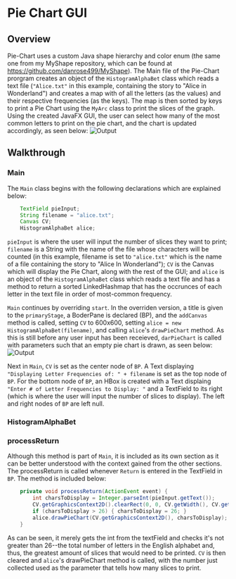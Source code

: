 # Pie Chart GUI

## Overview
Pie-Chart uses a custom Java shape hierarchy and color enum (the same one from my MyShape repository, which can be found at https://github.com/danrose499/MyShape). The Main file of the Pie-Chart prorgram creates an object of the ```HistogramAlphaBet``` class which reads a text file (```"Alice.txt"``` in this example, containing the story to "Alice in Wonderland") and creates a map with of all the letters (as the values) and their respective frequencies (as the keys). The map is then sorted by keys to print a Pie Chart using the ```MyArc``` class to print the slices of the graph. Using the created JavaFX GUI, the user can select how many of the most common letters to print on the pie chart, and the chart is updated accordingly, as seen below:
![Output](https://i.imgur.com/lGzdwmw.png?1)

## Walkthrough
### Main
The ```Main``` class begins with the following declarations which are explained below:

```Java    
    TextField pieInput;
    String filename = "alice.txt";
    Canvas CV;
    HistogramAlphaBet alice;
```
```pieInput``` is where the user will input the number of slices they want to print; ```filename``` is a String with the name of the file whose characters will be counted (in this example, filename is set to ```"alice.txt"``` which is the name of a file containing the story to "Alice In Wonderland"); ```CV``` is the Canvas which will display the Pie Chart, along with the rest of the GUI; and ```alice``` is an object of the ```HistogramAlphaBet``` class which reads a text file and has a method to return a sorted LinkedHashmap that has the occrunces of each letter in the text file in order of most-common frequency.  

```Main``` continues by overriding ```start```. In the overriden version, a title is given to the ```primaryStage```, a BoderPane is declared (BP), and the ```addCanvas``` method is called, setting ```CV``` to 600x600, setting ```alice = new HistogramAlphaBet(filename)```, and calling ```alice```'s ```drawPieChart``` method. As this is still before any user input has been receieved, ```darPieChart``` is called with parameters such that an empty pie chart is drawn, as seen below:
![Output](https://i.imgur.com/c6XKphh.png)

Next in ```Main```, ```CV``` is set as the center node of ```BP```. A Text displaying ```"Displaying Letter Frequencies of: " + filename``` is set as the top node of ```BP```. For the bottom node of ```BP```, an HBox is created with a Text displaing ```"Enter # of Letter Frequencies to Display: "``` and a TextField to its right (which is where the user will input the number of slices to display). The left and right nodes of ```BP``` are left null. 

### HistogramAlphaBet
### processReturn
Although this method is part of ```Main```, it is included as its own section as it can be better understood with the context gained from the other sections.
The processReturn is called whenever ```Return``` is entered in the TextField in ```BP```. The method is included below:
```Java
    private void processReturn(ActionEvent event) {
        int charsToDisplay = Integer.parseInt(pieInput.getText());
        CV.getGraphicsContext2D().clearRect(0, 0, CV.getWidth(), CV.getHeight());
        if (charsToDisplay > 26) { charsToDisplay = 26; }
        alice.drawPieChart(CV.getGraphicsContext2D(), charsToDisplay);
    }
```
As can be seen, it merely gets the int from the textField and checks it's not greater than 26--the total number of letters in the English alphabet and, thus, the greatest amount of slices that would need to be printed. ```CV``` is then cleared and ```alice```'s drawPieChart method is called, with the number just collected used as the parameter that tells how many slices to print. 
